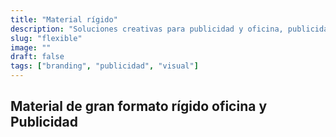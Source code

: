 ```yaml
---
title: "Material rígido"
description: "Soluciones creativas para publicidad y oficina, publicidad y comunicación visual en eventos."
slug: "flexible"
image: ""
draft: false
tags: ["branding", "publicidad", "visual"]
---
```


## Material de gran formato rígido oficina y Publicidad